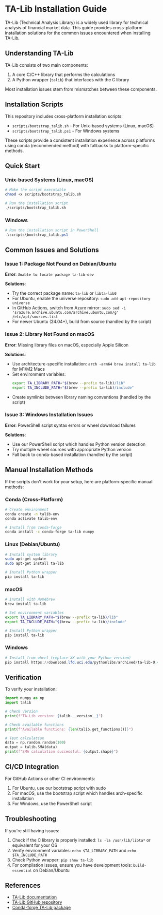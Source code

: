 # TA-Lib Installation Guide

TA-Lib (Technical Analysis Library) is a widely used library for technical analysis of financial market data. This guide provides cross-platform installation solutions for the common issues encountered when installing TA-Lib.

## Understanding TA-Lib

TA-Lib consists of two main components:
1. A core C/C++ library that performs the calculations
2. A Python wrapper (`talib`) that interfaces with the C library

Most installation issues stem from mismatches between these components.

## Installation Scripts

This repository includes cross-platform installation scripts:

- `scripts/bootstrap_talib.sh` - For Unix-based systems (Linux, macOS)
- `scripts/bootstrap_talib.ps1` - For Windows systems

These scripts provide a consistent installation experience across platforms using conda (recommended method) with fallbacks to platform-specific methods.

## Quick Start

### Unix-based Systems (Linux, macOS)

```bash
# Make the script executable
chmod +x scripts/bootstrap_talib.sh

# Run the installation script
./scripts/bootstrap_talib.sh
```

### Windows

```powershell
# Run the installation script in PowerShell
.\scripts\bootstrap_talib.ps1
```

## Common Issues and Solutions

### Issue 1: Package Not Found on Debian/Ubuntu

**Error**: `Unable to locate package ta-lib-dev`

**Solutions**:
- Try the correct package name: `ta-lib` or `libta-lib0`
- For Ubuntu, enable the universe repository: `sudo add-apt-repository universe`
- In GitHub Actions, switch from Azure mirror: `sudo sed -i 's/azure.archive.ubuntu.com/archive.ubuntu.com/g' /etc/apt/sources.list`
- For newer Ubuntu (24.04+), build from source (handled by the script)

### Issue 2: Library Not Found on macOS

**Error**: Missing library files on macOS, especially Apple Silicon

**Solutions**:
- Use architecture-specific installation: `arch -arm64 brew install ta-lib` for M1/M2 Macs
- Set environment variables:
  ```bash
  export TA_LIBRARY_PATH="$(brew --prefix ta-lib)/lib"
  export TA_INCLUDE_PATH="$(brew --prefix ta-lib)/include"
  ```
- Create symlinks between library naming conventions (handled by the script)

### Issue 3: Windows Installation Issues

**Error**: PowerShell script syntax errors or wheel download failures

**Solutions**:
- Use our PowerShell script which handles Python version detection
- Try multiple wheel sources with appropriate Python version
- Fall back to conda-based installation (handled by the script)

## Manual Installation Methods

If the scripts don't work for your setup, here are platform-specific manual methods:

### Conda (Cross-Platform)

```bash
# Create environment
conda create -n talib-env
conda activate talib-env

# Install from conda-forge
conda install -c conda-forge ta-lib numpy
```

### Linux (Debian/Ubuntu)

```bash
# Install system library
sudo apt-get update
sudo apt-get install ta-lib

# Install Python wrapper
pip install ta-lib
```

### macOS

```bash
# Install with Homebrew
brew install ta-lib

# Set environment variables
export TA_LIBRARY_PATH="$(brew --prefix ta-lib)/lib"
export TA_INCLUDE_PATH="$(brew --prefix ta-lib)/include"

# Install Python wrapper
pip install ta-lib
```

### Windows

```powershell
# Install from wheel (replace XX with your Python version)
pip install https://download.lfd.uci.edu/pythonlibs/archived/ta-lib-0.4.24-cpXX-cpXX-win_amd64.whl
```

## Verification

To verify your installation:

```python
import numpy as np
import talib

# Check version
print(f"TA-Lib version: {talib.__version__}")

# Check available functions
print(f"Available functions: {len(talib.get_functions())}")

# Test calculation
data = np.random.random(100)
output = talib.SMA(data)
print(f"SMA calculation successful: {output.shape}")
```

## CI/CD Integration

For GitHub Actions or other CI environments:

1. For Ubuntu, use our bootstrap script with sudo
2. For macOS, use the bootstrap script which handles arch-specific installation
3. For Windows, use the PowerShell script

## Troubleshooting

If you're still having issues:

1. Check if the C library is properly installed: `ls -la /usr/lib/libta*` or equivalent for your OS
2. Verify environment variables: `echo $TA_LIBRARY_PATH` and `echo $TA_INCLUDE_PATH`
3. Check Python wrapper: `pip show ta-lib`
4. For compilation issues, ensure you have development tools: `build-essential` on Debian/Ubuntu

## References

- [TA-Lib documentation](https://mrjbq7.github.io/ta-lib/)
- [TA-Lib GitHub repository](https://github.com/mrjbq7/ta-lib)
- [Conda-forge TA-Lib package](https://anaconda.org/conda-forge/ta-lib) 